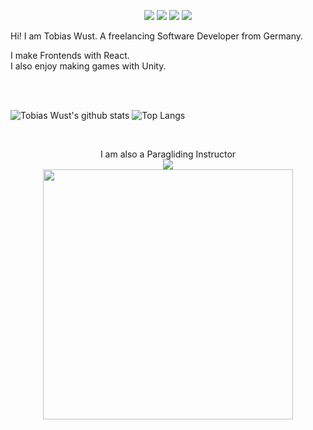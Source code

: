 <p align="center">
  <img src="https://img.shields.io/badge/OS-Windows-informational?style=flat&logo=windows&logoColor=white&color=f68714"> <img src="https://img.shields.io/badge/Editor-VS_Code-informational?style=flat&logo=visual-studio-code&logoColor=white&color=f68714"> <img src="https://img.shields.io/badge/Code-JavaScript-informational?style=flat&logo=javascript&logoColor=white&color=f68714"> <img src="https://img.shields.io/badge/Code-React-informational?style=flat&logo=react&logoColor=white&color=f68714">
  </p>

Hi! I am Tobias Wust. A freelancing Software Developer from Germany.

I make Frontends with React. <br>
I also enjoy making games with Unity.

<br> <br>


![Tobias Wust's github stats](https://github-readme-stats.vercel.app/api?username=tobiaswust&show_icons=true&title_color=f68714&icon_color=8ac926&text_color=daf7dc&bg_color=151515&hide=["stars"])
![Top Langs](https://github-readme-stats.vercel.app/api/top-langs/?username=tobiaswust&layout=compact&title_color=f68714&text_color=daf7dc&bg_color=151515)

<!-- ## 🗂️ Highlight Projects - maybe to use later

<a href="https://github.com/Zhenye-Na/DA-RNN">
  <img align="center" src="https://github-readme-stats.vercel.app/api/pin/?username=tobiaswust&repo=Morserunner&show_icons=true&line_height=27&title_color=f68714&text_color=daf7dc&icon_color=f68714&bg_color=0e1116" alt="" />
</a>

<a href="https://github.com/Zhenye-Na/crnn-pytorch">
  <img align="center" src="https://github-readme-stats.vercel.app/api/pin/?username=tobiaswust&show_icons=true&line_height=27&title_color=f68714&text_color=daf7dc&icon_color=f68714&bg_color=0e1116" alt="" />
</a> -->

<br>

<p align="center">
  I am also a Paragliding Instructor
  <br>
<a target="_blank" href="https://instagram.de/tobiaswust">
  <img src="https://img.shields.io/badge/instagram-E4405F.svg?style=for-the-badge&logo=instagram&logoColor=white" />
  <br>
  <img width="400"
    src="https://scontent-vie1-1.cdninstagram.com/v/t51.2885-15/121141075_2959078257655125_6821080176223321768_n.jpg?stp=dst-jpg_e35&_nc_ht=scontent-vie1-1.cdninstagram.com&_nc_cat=109&_nc_ohc=B73bcu4R8UsAX9HxjDi&edm=AABBvjUBAAAA&ccb=7-4&ig_cache_key=MjQxODI3NTU2NjUyOTY5NDI3NQ%3D%3D.2-ccb7-4&oh=00_AT9GSsWXdGfYKTRzl5K6gjVLUmFqSPIE9DTTx4DmAP2oFQ&oe=624E41B3&_nc_sid=83d603">
</a>
</p>
    
